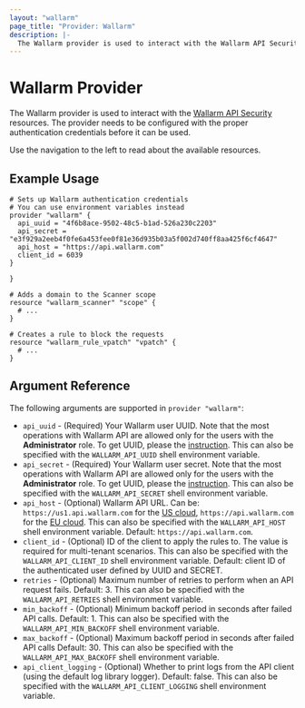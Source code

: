 ```yaml
---
layout: "wallarm"
page_title: "Provider: Wallarm"
description: |-
  The Wallarm provider is used to interact with the Wallarm API Security resources. The provider needs to be configured with the proper authentication credentials before it can be used.
---
```


# Wallarm Provider

The Wallarm provider is used to interact with the [Wallarm API Security](https://docs.wallarm.com/) resources. The provider needs to be configured with the proper authentication credentials before it can be used.

Use the navigation to the left to read about the available resources.

## Example Usage

```hcl
# Sets up Wallarm authentication credentials
# You can use environment variables instead
provider "wallarm" {
  api_uuid = "4f6b8ace-9502-48c5-b1ad-526a230c2203"
  api_secret = "e3f929a2eeb4f0fe6a453fee0f81e36d935b03a5f002d740ff8aa425f6cf4647"
  api_host = "https://api.wallarm.com"
  client_id = 6039
}

}

# Adds a domain to the Scanner scope
resource "wallarm_scanner" "scope" {
  # ...
}

# Creates a rule to block the requests
resource "wallarm_rule_vpatch" "vpatch" {
  # ...
}
```

## Argument Reference

The following arguments are supported in `provider "wallarm"`:

* `api_uuid` - (Required) Your Wallarm user UUID. Note that the most operations with Wallarm API are allowed only for the users with the **Administrator** role. To get UUID, please the [instruction](https://docs.wallarm.com/admin-en/api-en/#your-own-client). This can also be specified with the `WALLARM_API_UUID` shell environment variable.
* `api_secret` - (Required) Your Wallarm user secret. Note that the most operations with Wallarm API are allowed only for the users with the **Administrator** role. To get UUID, please the [instruction](https://docs.wallarm.com/admin-en/api-en/#your-own-client). This can also be specified with the `WALLARM_API_SECRET` shell environment variable.
* `api_host` - (Optional) Wallarm API URL. Can be: `https://us1.api.wallarm.com` for the [US cloud](https://docs.wallarm.com/quickstart-en/how-wallarm-works/qs-intro-en/#us-cloud), `https://api.wallarm.com` for the [EU cloud](https://docs.wallarm.com/quickstart-en/how-wallarm-works/qs-intro-en/#eu-cloud). This can also be specified with the `WALLARM_API_HOST` shell environment variable. Default: `https://api.wallarm.com`.
* `client_id` - (Optional) ID of the client to apply the rules to. The value is required for multi-tenant scenarios. This can also be specified with the `WALLARM_API_CLIENT_ID` shell environment variable. Default: client ID of the authenticated user defined by UUID and SECRET.
* `retries` - (Optional) Maximum number of retries to perform when an API request fails. Default: 3. This can also be specified with the `WALLARM_API_RETRIES` shell environment variable.
* `min_backoff` - (Optional) Minimum backoff period in seconds after failed API calls. Default: 1. This can also be specified with the `WALLARM_API_MIN_BACKOFF` shell environment variable.
* `max_backoff` - (Optional) Maximum backoff period in seconds after failed API calls Default: 30. This can also be specified with the `WALLARM_API_MAX_BACKOFF` shell environment variable.
* `api_client_logging` - (Optional) Whether to print logs from the API client (using the default log library logger). Default: false. This can also be specified with the `WALLARM_API_CLIENT_LOGGING` shell environment variable.
